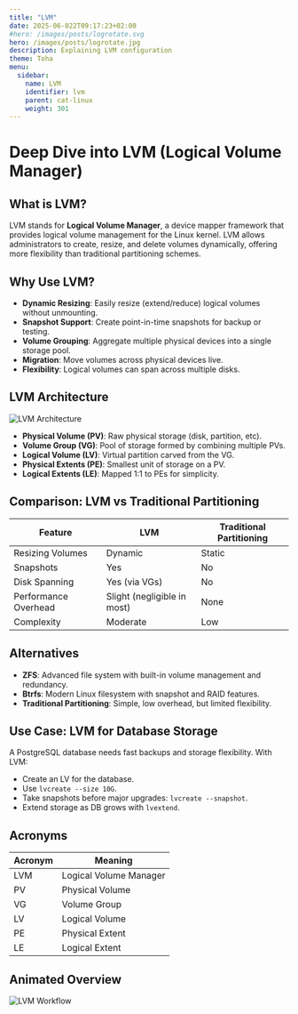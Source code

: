 ```yaml
---
title: "LVM"
date: 2025-06-022T09:17:23+02:00
#hero: /images/posts/logrotate.svg
hero: /images/posts/logrotate.jpg
description: Explaining LVM configuration
theme: Toha
menu:
  sidebar:
    name: LVM
    identifier: lvm
    parent: cat-linux
    weight: 301
---
```

# Deep Dive into LVM (Logical Volume Manager)

## What is LVM?

LVM stands for **Logical Volume Manager**, a device mapper framework that provides logical volume management for the Linux kernel. LVM allows administrators to create, resize, and delete volumes dynamically, offering more flexibility than traditional partitioning schemes.

## Why Use LVM?

- **Dynamic Resizing**: Easily resize (extend/reduce) logical volumes without unmounting.
- **Snapshot Support**: Create point-in-time snapshots for backup or testing.
- **Volume Grouping**: Aggregate multiple physical devices into a single storage pool.
- **Migration**: Move volumes across physical devices live.
- **Flexibility**: Logical volumes can span across multiple disks.

## LVM Architecture

![LVM Architecture](https://upload.wikimedia.org/wikipedia/commons/thumb/8/82/Lvm.png/800px-Lvm.png)

- **Physical Volume (PV)**: Raw physical storage (disk, partition, etc).
- **Volume Group (VG)**: Pool of storage formed by combining multiple PVs.
- **Logical Volume (LV)**: Virtual partition carved from the VG.
- **Physical Extents (PE)**: Smallest unit of storage on a PV.
- **Logical Extents (LE)**: Mapped 1:1 to PEs for simplicity.

## Comparison: LVM vs Traditional Partitioning

| Feature                 | LVM                         | Traditional Partitioning       |
|------------------------|-----------------------------|--------------------------------|
| Resizing Volumes       | Dynamic                     | Static                         |
| Snapshots              | Yes                         | No                             |
| Disk Spanning          | Yes (via VGs)               | No                             |
| Performance Overhead   | Slight (negligible in most) | None                           |
| Complexity             | Moderate                    | Low                            |

## Alternatives

- **ZFS**: Advanced file system with built-in volume management and redundancy.
- **Btrfs**: Modern Linux filesystem with snapshot and RAID features.
- **Traditional Partitioning**: Simple, low overhead, but limited flexibility.

## Use Case: LVM for Database Storage

A PostgreSQL database needs fast backups and storage flexibility. With LVM:
- Create an LV for the database.
- Use `lvcreate --size 10G`.
- Take snapshots before major upgrades: `lvcreate --snapshot`.
- Extend storage as DB grows with `lvextend`.

## Acronyms

| Acronym | Meaning                         |
|---------|----------------------------------|
| LVM     | Logical Volume Manager          |
| PV      | Physical Volume                 |
| VG      | Volume Group                    |
| LV      | Logical Volume                  |
| PE      | Physical Extent                 |
| LE      | Logical Extent                  |

## Animated Overview

![LVM Workflow](https://linuxhint.com/wp-content/uploads/2020/11/01-LVM-Architecture.gif)

